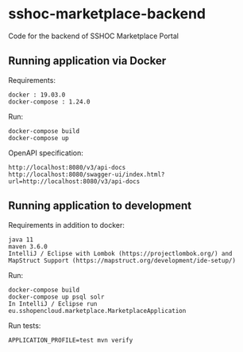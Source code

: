 # sshoc-marketplace-backend

Code for the backend of SSHOC Marketplace Portal

## Running application via Docker
Requirements:

```
docker : 19.03.0
docker-compose : 1.24.0
```

Run:

```
docker-compose build
docker-compose up
```

OpenAPI specification:

```
http://localhost:8080/v3/api-docs
http://localhost:8080/swagger-ui/index.html?url=http://localhost:8080/v3/api-docs
```

## Running application to development
Requirements in addition to docker:

```
java 11
maven 3.6.0
IntelliJ / Eclipse with Lombok (https://projectlombok.org/) and MapStruct Support (https://mapstruct.org/development/ide-setup/)
```

Run:

```
docker-compose build
docker-compose up psql solr
In IntelliJ / Eclipse run eu.sshopencloud.marketplace.MarketplaceApplication
```


Run tests:

```
APPLICATION_PROFILE=test mvn verify
```
